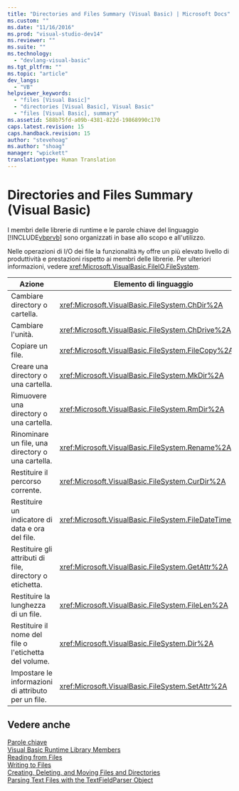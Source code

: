 ```yaml
---
title: "Directories and Files Summary (Visual Basic) | Microsoft Docs"
ms.custom: ""
ms.date: "11/16/2016"
ms.prod: "visual-studio-dev14"
ms.reviewer: ""
ms.suite: ""
ms.technology: 
  - "devlang-visual-basic"
ms.tgt_pltfrm: ""
ms.topic: "article"
dev_langs: 
  - "VB"
helpviewer_keywords: 
  - "files [Visual Basic]"
  - "directories [Visual Basic], Visual Basic"
  - "files [Visual Basic], summary"
ms.assetid: 588b75fd-a09b-4381-822d-19868990c170
caps.latest.revision: 15
caps.handback.revision: 15
author: "stevehoag"
ms.author: "shoag"
manager: "wpickett"
translationtype: Human Translation
---
```

# Directories and Files Summary (Visual Basic)
I membri delle librerie di runtime e le parole chiave del linguaggio [!INCLUDE[vbprvb](../../../csharp/programming-guide/concepts/linq/includes/vbprvb_md.md)] sono organizzati in base allo scopo e all'utilizzo.  
  
 Nelle operazioni di I\/O dei file la funzionalità `My` offre un più elevato livello di produttività e prestazioni rispetto ai membri delle librerie.  Per ulteriori informazioni, vedere <xref:Microsoft.VisualBasic.FileIO.FileSystem>.  
  
|**Azione**|**Elemento di linguaggio**|  
|----------------|--------------------------------|  
|Cambiare directory o cartella.|<xref:Microsoft.VisualBasic.FileSystem.ChDir%2A>|  
|Cambiare l'unità.|<xref:Microsoft.VisualBasic.FileSystem.ChDrive%2A>|  
|Copiare un file.|<xref:Microsoft.VisualBasic.FileSystem.FileCopy%2A>|  
|Creare una directory o una cartella.|<xref:Microsoft.VisualBasic.FileSystem.MkDir%2A>|  
|Rimuovere una directory o una cartella.|<xref:Microsoft.VisualBasic.FileSystem.RmDir%2A>|  
|Rinominare un file, una directory o una cartella.|<xref:Microsoft.VisualBasic.FileSystem.Rename%2A>|  
|Restituire il percorso corrente.|<xref:Microsoft.VisualBasic.FileSystem.CurDir%2A>|  
|Restituire un indicatore di data e ora del file.|<xref:Microsoft.VisualBasic.FileSystem.FileDateTime%2A>|  
|Restituire gli attributi di file, directory o etichetta.|<xref:Microsoft.VisualBasic.FileSystem.GetAttr%2A>|  
|Restituire la lunghezza di un file.|<xref:Microsoft.VisualBasic.FileSystem.FileLen%2A>|  
|Restituire il nome del file o l'etichetta del volume.|<xref:Microsoft.VisualBasic.FileSystem.Dir%2A>|  
|Impostare le informazioni di attributo per un file.|<xref:Microsoft.VisualBasic.FileSystem.SetAttr%2A>|  
  
## Vedere anche  
 [Parole chiave](../../../visual-basic/language-reference/keywords/index.md)   
 [Visual Basic Runtime Library Members](../../../visual-basic/language-reference/runtime-library-members.md)   
 [Reading from Files](../../../visual-basic/developing-apps/programming/drives-directories-files/reading-from-files.md)   
 [Writing to Files](../../../visual-basic/developing-apps/programming/drives-directories-files/writing-to-files.md)   
 [Creating, Deleting, and Moving Files and Directories](../../../visual-basic/developing-apps/programming/drives-directories-files/creating-deleting-and-moving-files-and-directories.md)   
 [Parsing Text Files with the TextFieldParser Object](../../../visual-basic/developing-apps/programming/drives-directories-files/parsing-text-files-with-the-textfieldparser-object.md)